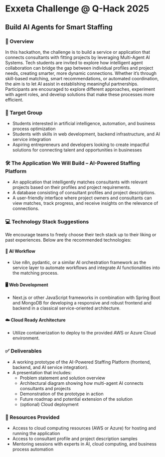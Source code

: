 # Exxeta Challenge @ Q-Hack 2025

## Build AI Agents for Smart Staffing

### 📄 Overview

In this hackathon, the challenge is to build a service or application that connects consultants with fitting projects by leveraging Multi-Agent AI Systems. Tech students are invited to explore how intelligent agent collaboration can bridge the gap between individual profiles and project needs, creating smarter, more dynamic connections. Whether it’s through skill-based matching, smart recommendations, or automated coordination, the aim is to let AI assist in establishing meaningful partnerships. Participants are encouraged to explore different approaches, experiment with agent roles, and develop solutions that make these processes more efficient.

### 🎯 Target Group

- Students interested in artificial intelligence, automation, and business process optimization  
- Students with skills in web development, backend infrastructure, and AI service integration  
- Aspiring entrepreneurs and developers looking to create impactful solutions for connecting talent and opportunities in businesses  

### 🛠️ The Application We Will Build – AI-Powered Staffing Platform

- An application that intelligently matches consultants with relevant projects based on their profiles and project requirements.  
- A database consisting of consultant profiles and project descriptions.  
- A user-friendly interface where project owners and consultants can view matches, track progress, and receive insights on the relevance of connections.  

### 💻 Technology Stack Suggestions

We encourage teams to freely choose their tech stack up to their liking or past experiences. Below are the recommended technologies:

#### 🔧 AI Workflow

- Use n8n, pydantic, or a similar AI orchestration framework as the service layer to automate workflows and integrate AI functionalities into the matching process.  

#### 🖥️ Web Development

- Next.js or other JavaScript frameworks in combination with Spring Boot and MongoDB for developing a responsive and robust frontend and backend in a classical service-oriented architecture.  

#### ☁️ Cloud Ready Architecture

- Utilize containerization to deploy to the provided AWS or Azure Cloud environment.  

### ✅ Deliverables

- A working prototype of the AI-Powered Staffing Platform (frontend, backend, and AI service integration).  
- A presentation that includes:
  - Problem statement and solution overview  
  - Architectural diagram showing how multi-agent AI connects consultants and projects  
  - Demonstration of the prototype in action  
  - Future roadmap and potential extension of the solution  
  - (optional) Cloud deployment  

### 🧰 Resources Provided

- Access to cloud computing resources (AWS or Azure) for hosting and running the application  
- Access to consultant profile and project description samples  
- Mentoring sessions with experts in AI, cloud computing, and business process automation  
